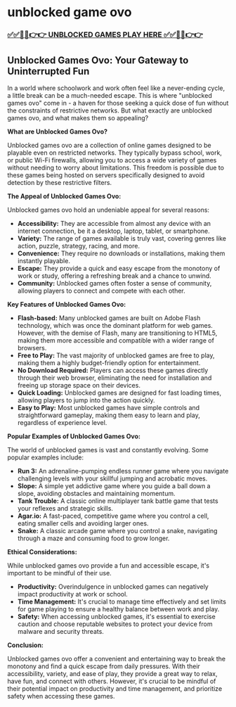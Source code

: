# unblocked game ovo

### [✅✅🔴🔴👉👉 UNBLOCKED GAMES PLAY HERE ✅✅🔴🔴👉👉](https://topstoryindia.com)

## Unblocked Games Ovo: Your Gateway to Uninterrupted Fun

In a world where schoolwork and work often feel like a never-ending cycle, a little break can be a much-needed escape. This is where "unblocked games ovo" come in - a haven for those seeking a quick dose of fun without the constraints of restrictive networks. But what exactly are unblocked games ovo, and what makes them so appealing? 

**What are Unblocked Games Ovo?**

Unblocked games ovo are a collection of online games designed to be playable even on restricted networks. They typically bypass school, work, or public Wi-Fi firewalls, allowing you to access a wide variety of games without needing to worry about limitations. This freedom is possible due to these games being hosted on servers specifically designed to avoid detection by these restrictive filters. 

**The Appeal of Unblocked Games Ovo:**

Unblocked games ovo hold an undeniable appeal for several reasons:

* **Accessibility:** They are accessible from almost any device with an internet connection, be it a desktop, laptop, tablet, or smartphone. 
* **Variety:** The range of games available is truly vast, covering genres like action, puzzle, strategy, racing, and more. 
* **Convenience:** They require no downloads or installations, making them instantly playable.
* **Escape:** They provide a quick and easy escape from the monotony of work or study, offering a refreshing break and a chance to unwind.
* **Community:**  Unblocked games often foster a sense of community, allowing players to connect and compete with each other.

**Key Features of Unblocked Games Ovo:**

* **Flash-based:** Many unblocked games are built on Adobe Flash technology, which was once the dominant platform for web games. However, with the demise of Flash, many are transitioning to HTML5, making them more accessible and compatible with a wider range of browsers.
* **Free to Play:** The vast majority of unblocked games are free to play, making them a highly budget-friendly option for entertainment. 
* **No Download Required:** Players can access these games directly through their web browser, eliminating the need for installation and freeing up storage space on their devices. 
* **Quick Loading:** Unblocked games are designed for fast loading times, allowing players to jump into the action quickly.
* **Easy to Play:** Most unblocked games have simple controls and straightforward gameplay, making them easy to learn and play, regardless of experience level. 

**Popular Examples of Unblocked Games Ovo:**

The world of unblocked games is vast and constantly evolving. Some popular examples include:

* **Run 3:** An adrenaline-pumping endless runner game where you navigate challenging levels with your skillful jumping and acrobatic moves.
* **Slope:**  A simple yet addictive game where you guide a ball down a slope, avoiding obstacles and maintaining momentum.
* **Tank Trouble:** A classic online multiplayer tank battle game that tests your reflexes and strategic skills.
* **Agar.io:** A fast-paced, competitive game where you control a cell, eating smaller cells and avoiding larger ones.
* **Snake:** A classic arcade game where you control a snake, navigating through a maze and consuming food to grow longer.

**Ethical Considerations:**

While unblocked games ovo provide a fun and accessible escape, it's important to be mindful of their use. 

* **Productivity:** Overindulgence in unblocked games can negatively impact productivity at work or school. 
* **Time Management:** It's crucial to manage time effectively and set limits for game playing to ensure a healthy balance between work and play. 
* **Safety:** When accessing unblocked games, it's essential to exercise caution and choose reputable websites to protect your device from malware and security threats.

**Conclusion:**

Unblocked games ovo offer a convenient and entertaining way to break the monotony and find a quick escape from daily pressures. With their accessibility, variety, and ease of play, they provide a great way to relax, have fun, and connect with others. However, it's crucial to be mindful of their potential impact on productivity and time management, and prioritize safety when accessing these games. 
